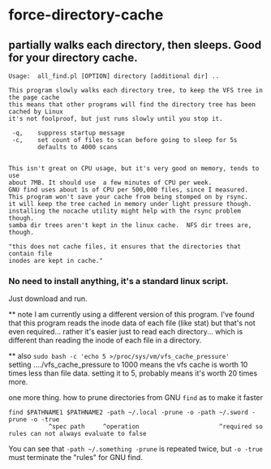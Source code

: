 # force-directory-cache
partially walks each directory, then sleeps.  Good for your directory cache.
--------


    Usage:  all_find.pl [OPTION] directory [additional dir] .. 
    
    This program slowly walks each directory tree, to keep the VFS tree in the page cache
    this means that other programs will find the directory tree has been cached by Linux
    it's not foolproof, but just runs slowly until you stop it.
    
     -q, 	suppress startup message
     -c, 	set count of files to scan before going to sleep for 5s 
    		defaults to 4000 scans
    
    
    This isn't great on CPU usage, but it's very good on memory, tends to use
    about 7MB. It should use  a few minutes of CPU per week.
    GNU find uses about 1s of CPU per 500,000 files, since I measured.
    This program won't save your cache from being stomped on by rsync.
    it will keep the tree cached in memory under light pressure though.
    installing the nocache utility might help with the rsync problem though.
    samba dir trees aren't kept in the linux cache.  NFS dir trees are, though.
    
    "this does not cache files, it ensures that the directories that contain file 
    inodes are kept in cache."
    
### No need to install anything, it's a standard linux script.    
Just download and run. 


** note I am currently using a different version of this program.  I've found that this program reads the inode data of each file (like stat) but that's not even required... rather it's easier just to read each directory... which is different than reading the inode of each file in a directory.  

** also `sudo bash -c 'echo 5 >/proc/sys/vm/vfs_cache_pressure'`   
setting ..../vfs_cache_pressure to 1000 means the vfs cache is worth 10 times less than file data. setting it to 5, probably means it's worth 20 times more.

one more thing.  how to prune directories from GNU `find` as to make it faster

    find $PATHNAME1 $PATHNAME2 -path ~/.local -prune -o -path ~/.sword -prune -o -true 
               ^spec path     ^operation                      ^required so rules can not always evaluate to false
  You can see that `-path ~/.something -prune` is repeated twice, but `-o -true` must terminate the "rules" for GNU find. 
               
